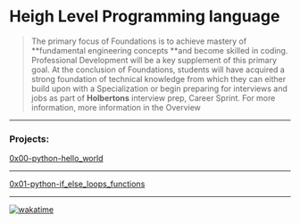 # Heigh Level Programming language
> The primary focus of Foundations is to achieve mastery of **fundamental engineering concepts **and become skilled in coding. Professional Development will be a key supplement of this primary goal. At the conclusion of Foundations, students will have acquired a strong foundation of technical knowledge from which they can either build upon with a Specialization or begin preparing for interviews and jobs as part of **Holbertons** interview prep, Career Sprint. For more information, more information in the Overview


------------


### Projects:

[0x00-python-hello_world](https://github.com/saiAl/alx-higher_level_programming/tree/main/0x00-python-hello_world "0x00-python-hello_world")

------------

[0x01-python-if_else_loops_functions](https://github.com/saiAl/alx-higher_level_programming/tree/main/0x01-python-if_else_loops_functions "0x01-python-if_else_loops_functions")

------------

[![wakatime](https://wakatime.com/badge/user/59048c4b-ad96-4248-a7c2-cd3ce70ad0ce/project/a35772eb-a3d7-48f9-b3d7-e01e6357c003.svg)](https://wakatime.com/badge/user/59048c4b-ad96-4248-a7c2-cd3ce70ad0ce/project/a35772eb-a3d7-48f9-b3d7-e01e6357c003)
